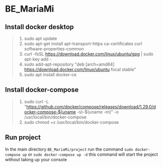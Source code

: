 # BE_MariaMi

## Install docker desktop

> 1.  sudo apt update
> 2.  sudo apt-get install apt-transport-https ca-certificates curl software-properties-common
> 3.  curl -fsSL https://download.docker.com/linux/ubuntu/gpg | sudo apt-key add -
> 4.  sudo add-apt-repository "deb [arch=amd64] https://download.docker.com/linux/ubuntu focal stable"
> 5.  sudo apt install docker-ce

## Install docker-compose

> 1.  sudo curl -L "https://github.com/docker/compose/releases/download/1.29.0/docker-compose-$(uname -s)-$(uname -m)" -o /usr/local/bin/docker-compose
> 2.  sudo chmod +x /usr/local/bin/docker-compose

## Run project

In the main directory `BE_MariaMi/project` run the command `sudo docker-compose up` or `sudo docker-compose up -d` this command will start the project without taking up your console
